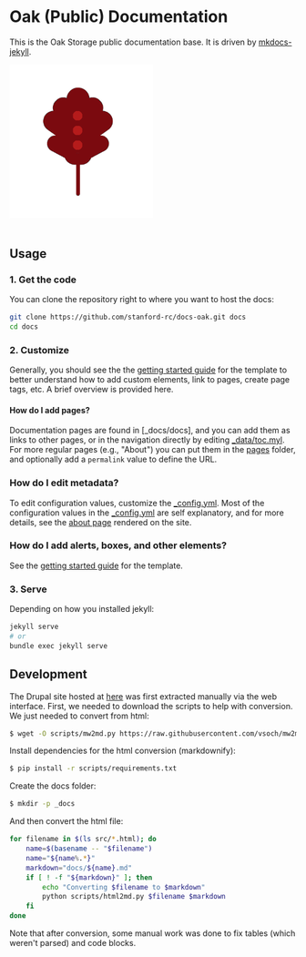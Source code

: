 # Oak (Public) Documentation

This is the Oak Storage public documentation base. It is
driven by [mkdocs-jekyll](https://www.github.com/vsoch/mkdocs-jekyll).

<div style="width:50%; align:center">
     <img src="assets/img/logo/oak.png">
</div><br>

## Usage

### 1. Get the code

You can clone the repository right to where you want to host the docs:

```bash
git clone https://github.com/stanford-rc/docs-oak.git docs
cd docs
```

### 2. Customize

Generally, you should see the the [getting started guide](https://vsoch.github.io/mkdocs-jekyll/getting-started)
for the template to better understand how to add custom elements, link to 
pages, create page tags, etc. A brief overview is provided here.


#### How do I add pages?

Documentation pages are found in [_docs/docs], and you can add them as links 
to other pages, or in the navigation directly by editing [_data/toc.myl](_data/toc.yml).
For more regular pages (e.g., "About") you can put them in the [pages](pages)
folder, and optionally add a `permalink` value to define the URL.

### How do I edit metadata?

To edit configuration values, customize the [_config.yml](_config.yml).
Most of the configuration values in the [_config.yml](_config.yml) are self explanatory,
and for more details, see the [about page](https://vsoch.github.io/mkdocs-jekyll/about/)
rendered on the site.

### How do I add alerts, boxes, and other elements?

See the [getting started guide](https://vsoch.github.io/mkdocs-jekyll/getting-started)
for the template.


### 3. Serve

Depending on how you installed jekyll:

```bash
jekyll serve
# or
bundle exec jekyll serve
```

## Development

The Drupal site hosted at [here](https://srcc.stanford.edu/oak-storage) was first extracted 
manually via the web interface. First,
we needed to download the scripts to help with conversion. We just needed to 
convert from html:

```bash
$ wget -O scripts/mw2md.py https://raw.githubusercontent.com/vsoch/mw2md.py/master/html2md.py
```

Install dependencies for the html conversion (markdownify):

```bash
$ pip install -r scripts/requirements.txt
```

Create the docs folder:

```bash
$ mkdir -p _docs
```

And then convert the html file:

```bash
for filename in $(ls src/*.html); do
    name=$(basename -- "$filename")
    name="${name%.*}"
    markdown="docs/${name}.md"
    if [ ! -f "${markdown}" ]; then
        echo "Converting $filename to $markdown"
        python scripts/html2md.py $filename $markdown
    fi
done
```

Note that after conversion, some manual work was done to fix tables (which
weren't parsed) and code blocks.
